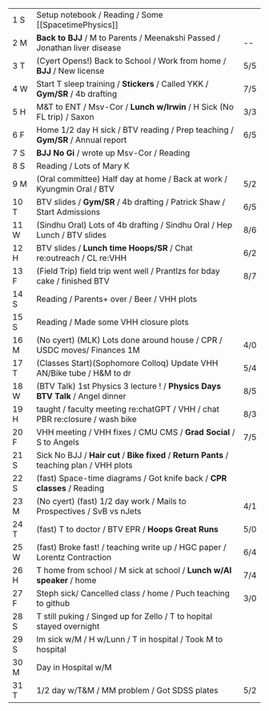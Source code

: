 |      |                                                                                            |     |
| ---- | ------------------------------------------------------------------------------------------ | --- |
| 1  S | Setup notebook / Reading / Some [[SpacetimePhysics]]                                       |     |
| 2  M | **Back to BJJ** / M to Parents / Meenakshi Passed / Jonathan liver disease                 | --  |
| 3  T | (Cyert Opens!) Back to School / Work from home / **BJJ** / New license                     | 5/5 |
| 4  W | Start T sleep training / **Stickers** / Called YKK / **Gym/SR** / 4b drafting              | 7/5 |
| 5  H | M&T to ENT / Msv-Cor / **Lunch w/Irwin** / H Sick (No FL trip) / Saxon                     | 3/3 |
| 6  F | Home 1/2 day H sick / BTV reading / Prep teaching / **Gym/SR** / Annual report             | 6/5 |
| 7  S | **BJJ No Gi** / wrote up Msv-Cor / Reading                                                 |     |
| 8  S | Reading / Lots of Mary K                                                                   |     |
| 9  M | (Oral committee) Half day at home / Back at work / Kyungmin Oral / BTV                     | 5/2 |
| 10 T | BTV slides / **Gym/SR** / 4b drafting / Patrick Shaw / Start Admissions                    | 6/5 |
| 11 W | (Sindhu Oral) Lots of 4b drafting / Sindhu Oral / Hep Lunch / BTV slides                   | 8/6 |
| 12 H | BTV slides / **Lunch time Hoops/SR** / Chat re:outreach / CL re:VHH                        | 6/2 |
| 13 F | (Field Trip) field trip went well / Prantlzs for bday cake / finished BTV                  | 8/7 |
| 14 S | Reading / Parents+ over / Beer / VHH plots                                                 |     |
| 15 S | Reading / Made some VHH closure plots                                                      |     |
| 16 M | (No cyert) (MLK) Lots done around house / CPR / USDC moves/ Finances 1M                    | 4/0 |
| 17 T | (Classes Start)(Sophomore Colloq) Update VHH AN/Bike tube / H&M to dr                      | 5/4 |
| 18 W | (BTV Talk) 1st Physics 3 lecture ! / **Physics Days BTV Talk** / Angel dinner              | 8/5 |
| 19 H | taught / faculty meeting re:chatGPT / VHH / chat PBR re:closure / wash bike                | 8/3 |
| 20 F | VHH meeting / VHH fixes / CMU CMS / **Grad Social** / S to Angels                          | 7/5 |
| 21 S | Sick No BJJ / **Hair cut** / **Bike fixed** / **Return Pants** / teaching plan / VHH plots |     |
| 22 S | (fast) Space-time diagrams / Got knife back / **CPR classes** / Reading                    |     |
| 23 M | (No cyert) (fast) 1/2 day work / Mails to Prospectives / SvB vs nJets                      | 4/1 |
| 24 T | (fast) T to doctor / BTV EPR / **Hoops Great Runs**                                        | 5/0 |
| 25 W | (fast)  Broke fast! / teaching write up / HGC paper / Lorentz Contraction                  | 6/4 |
| 26 H | T home from school / M sick at school / **Lunch w/AI speaker** / home                      | 7/4 |
| 27 F | Steph sick/ Cancelled class / home / Puch teaching to github                               | 3/0 |
| 28 S | T still puking / Singed up for Zello / T to hopital stayed overnight                       |     |
| 29 S | Im sick w/M / H w/Lunn / T in hospital / Took M to hospital                                |     |
| 30 M | Day in Hospital w/M                                                                        |     |
| 31 T | 1/2 day w/T&M / MM problem / Got SDSS plates                                               | 5/2 |
